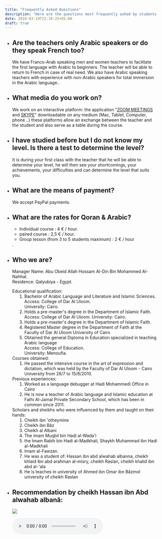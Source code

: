 ```yaml
---
title: "Frequently Asked Questions"
description: "Here are the questions most frequently asked by students."
date: 2018-03-19T22:10:25+01:00
draft: true
---
```


<ul id="faq-questions">
    <li>
        <h2>Are the teachers only Arabic speakers or do they speak French too?</h2>
        <p>We have Franco-Arab speaking men and women teachers to facilitate the first language with Arabic to beginners. The teacher will be able to return to French in case of real need. We also have Arabic speaking teachers with experience with non-Arabic speakers for total immersion in the Arabic language..</p>
    </li>
    <li>
        <h2>What media do you work on?</h2>
        <p>We work on an interactive platform: the application "<a href='https://zoom.us/download'>ZOOM MEETINGS</a> and <a href='https://www.skype.com/fr/get-skype/'>SKYPE</a>" downloadable on any medium (Mac, Tablet, Computer, phone ..) these platforms allow an exchange between the teacher and the student and also serve as a table during the course.</p>
    </li>
    <li>
        <h2>I have studied before but I do not know my level. Is there a test to determine the level?</h2>
        <p>It is during your first class with the teacher that he will be able to determine your level, he will then see your shortcomings, your achievements, your difficulties and can determine the level that suits you.</p>
    </li>
    <li>
        <h2>What are the means of payment?</h2>
        <p>We accept PayPal payments.</p>
    </li>
    <li>
        <h2>What are the rates for Qoran & Arabic?</h2>
            <p><ul><li>Individual course : 4 € / hour.</li><li>paired course : 2,5 € / hour.</li><li>Group lesson (from 3 to 5 students maximum) : 2 € / hour</li></ul>.</p>
    </li>
    <li>
            <h2> Who we are?</h2>
            <p> Manager Name: Abu Obeid Allah Hossam Al-Din Bin Mohammed Al-Nahhal.
                    <br /> Residence: Qalyubiya - Egypt.
                    <br />
                     <ol class="e indent"> Educational qualification:
                        <li>Bachelor of Arabic Language and Literature and Islamic Sciences.
                            <br /> Access: College of Dar Al Uloom.
                            <br />University: Cairo.
                        </li>
                        <li>Holds a pre-master's degree in the Department of Islamic Faith.
                            <br /> Access: College of Dar Al Uloom.
                            University: Cairo.
                        </li>
                        <li>Holds a pre-master's degree in the Department of Islamic Faith. </li>
                        <li>Registered Master degree in the Department of Faith at the Faculty of Dar Al Uloom University of Cairo </li>
                        <li>Obtained the general Diploma in Education specialized in teaching Arabic language
                            <br /> Access: College of Education.
                            <br /> University: Menoufia.
                        </li>
                     </ol>
                    <ol class="e indent"> Courses obtained:
                        <li> He passed the intensive course in the art of expression and dictation, which was held by the Faculty of Dar Al Uloom - Cairo University from 26/7 to 15/8/2010. </li>
                    </ol>
                    <ol class="e indent"> Previous experiences:
                        <li> Worked as a language debugger at Hadi Mohammedi Office in Cairo </li>
                        <li> He is now a teacher of Arabic language and Islamic education at Fathi Al-Jamal Private Secondary School, which has been in common since 2011. </li>
                    </ol>
                    <ol class=" indent">
                       Scholars and sheikhs who were influenced by them and taught on their hands:
                        <li>Cheikh ibn 'otheymine</li>
                        <li>Cheikh ibn Bâz</li>
                        <li>Cheikh al Albani</li>
                        <li>The imam Muqbil bin Hadi al-Wada'i</li>
                        <li>the Imam Rabih bin Hadi al-Madkhali,     Shaykh Muhammad ibn Hadi al-Madkhali</li>
                        <li>Imam al-Fawzan. </li>
                        <li>He was a student of: Hassan ibn abd alwahab albanna, cheikh khlaid ibn abd arahman al-misry, cheikh Raslan, cheikh khalid ibn abd al-'ala  </li>
                        <li>He is teaches in university of Ahmed ibn Omar ibn Bâzmol university of cheikh Raslan</li>
                    </ol>
                </p>
    </li>
    <li>
            <h2>Recommendation by cheikh Hassan ibn Abd alwahab albanâ:</h2>
            <p>
                <a href="/images/tazkya.pdf" target="_blank"><img src="/images/pdfIcon.png"/></a>
            </p>
            <p>
                <audio controls>
                  <source src="/audio/tazkya.ogg" type="audio/ogg">
                  <source src="/audio/tazkya.mp3" type="audio/mpeg">
                Your browser does not support the audio element.
                </audio>
            </p>
        </li>
</ul>
<style>
#faq-questions ul{
}
.indent li{
    margin-left : 40px;
}
#faq-questions ol{
    padding-left:0;
}
</style>